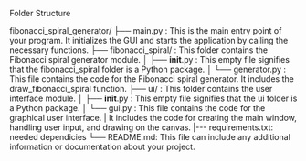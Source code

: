 Folder Structure

fibonacci_spiral_generator/
    ├── main.py : This is the main entry point of your program. It initializes the GUI and starts the application by calling the necessary functions.
    ├── fibonacci_spiral/ :  This folder contains the Fibonacci spiral generator module.
    │   ├── __init__.py :  This empty file signifies that the fibonacci_spiral folder is a Python package.
    │   └── generator.py : This file contains the code for the Fibonacci spiral generator. It includes the draw_fibonacci_spiral function.
    ├── ui/ : This folder contains the user interface module.
    │   ├── __init__.py :  This empty file signifies that the ui folder is a Python package.
    │   └── gui.py : This file contains the code for the graphical user interface. 
    |                It includes the code for creating the main window, handling user input, and drawing on the canvas.
    |--- requirements.txt: needed dependicies
    └── README.md: This file can include any additional information or documentation about your project.
